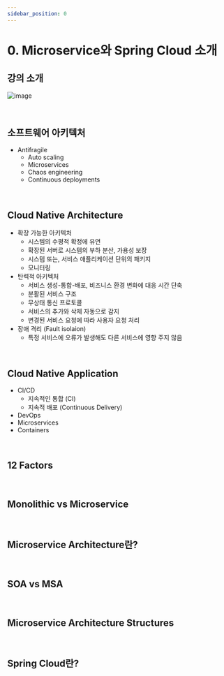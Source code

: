 ```yaml
---
sidebar_position: 0
---
```


# 0. Microservice와 Spring Cloud 소개

## 강의 소개

![image](https://user-images.githubusercontent.com/42582516/235333982-6c678723-1911-47d5-8335-335534c87180.png)

<br/>

## 소프트웨어 아키텍처

- Antifragile
  - Auto scaling
  - Microservices
  - Chaos engineering
  - Continuous deployments

<br/>

## Cloud Native Architecture

- 확장 가능한 아키텍처
  - 시스템의 수평적 확정에 유연
  - 확장된 서버로 시스템의 부하 분산, 가용성 보장
  - 시스템 또는, 서비스 애플리케이션 단위의 패키지
  - 모니터링
- 탄력적 아키텍처
  - 서비스 생성-통합-배포, 비즈니스 환경 변화에 대응 시간 단축
  - 분활된 서비스 구조
  - 무상태 통신 프로토콜
  - 서비스의 추가와 삭제 자동으로 감지
  - 변경된 서비스 요청에 따라 사용자 요청 처리
- 장애 격리 (Fault isolaion)
  - 특정 서비스에 오류가 발생해도 다른 서비스에 영향 주지 않음

<br/>

## Cloud Native Application

- CI/CD
  - 지속적인 통합 (CI)
  - 지속적 배포 (Continuous Delivery)
- DevOps
- Microservices
- Containers

<br/>

## 12 Factors

<br/>

## Monolithic vs Microservice

<br/>

## Microservice Architecture란?

<br/>

## SOA vs MSA

<br/>

## Microservice Architecture Structures

<br/>

## Spring Cloud란?